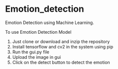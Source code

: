 # Emotion_detection
Emotion Detection using Machine Learning.

To use Emotion Detection Model
1. Just clone or download and inzip the repository
2. Install tensorflow and cv2 in the system using pip
3. Run the gui.py file
4. Upload the image in gui
5. Click on the detect button to detect the emotion






